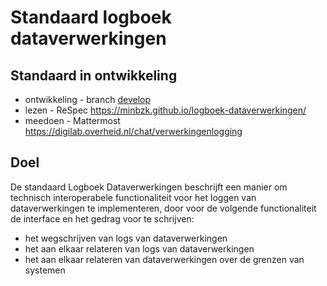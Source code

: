 # Standaard logboek dataverwerkingen

## Standaard in ontwikkeling 

- ontwikkeling - branch [develop](https://github.com/MinBZK/logboek-dataverwerkingen/tree/develop)
- lezen - ReSpec https://minbzk.github.io/logboek-dataverwerkingen/
- meedoen - Mattermost https://digilab.overheid.nl/chat/verwerkingenlogging

## Doel

De standaard Logboek Dataverwerkingen beschrijft een manier om technisch interoperabele functionaliteit voor het loggen van dataverwerkingen te implementeren, door voor de volgende functionaliteit de interface en het gedrag voor te schrijven:

- het wegschrijven van logs van dataverwerkingen
- het aan elkaar relateren van logs van dataverwerkingen
- het aan elkaar relateren van dataverwerkingen over de grenzen van systemen
